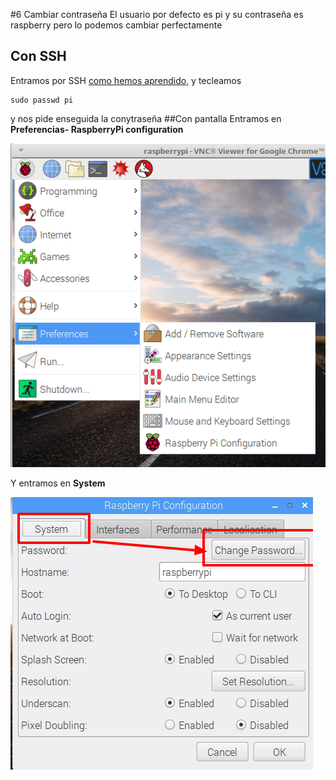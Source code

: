 #6 Cambiar contraseña
El usuario por defecto es pi y su contraseña es raspberry pero lo podemos cambiar perfectamente

## Con SSH
Entramos por SSH [como hemos aprendido](/5-ssh.md), y tecleamos
```
sudo passwd pi
```
y nos pide enseguida la conytraseña
##Con pantalla
Entramos en **Preferencias- RaspberryPi configuration**

![](/assets/Selection_040.png)

Y entramos en **System**

![](/assets/changepwd.png)